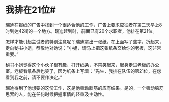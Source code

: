 # 我排在21位#
瑞迪在报纸的广告中找到一个很适合他的工作，广告上要求应征者在第二天早上8时到达42街的一个地方。瑞迪赶到时，前面已有20个求职者，他排在第21位。 

怎样才能引起主试者的特别注意呢？瑞迪拿出一张纸，在上面写了些字，折起来，走向秘书小姐，恭敬地对她说：“小姐，请马上把这张纸条交给你的老板，这非常重要。” 

秘书小姐觉得这个小伙子很有趣，打开纸条，不禁笑起来，起身走进老板的办公室。老板看纸条后也笑了，因为纸条上写着：“先生，我排在队伍的第21位，在您看到我之前，请不要作决定。” 

瑞迪得到了他想要的这份工作，这是他善动脑筋的应有结果。是的，一个善动脑筋思索的人，能在任何时候把握事情的轻重及主动性。

